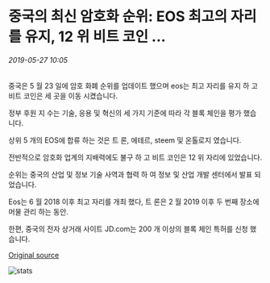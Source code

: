 # 중국의 최신 암호화 순위: EOS 최고의 자리를 유지, 12 위 비트 코인 ...

###### 2019-05-27 10:05

중국은 5 월 23 일에 암호 화폐 순위를 업데이트 했으며 eos는 최고 자리를 유지 하 고 비트 코인은 세 곳을 이동 시켰습니다.

정부 후원 지 수는 기술, 응용 및 혁신의 세 가지 기준에 따라 각 블록 체인을 평가 했습니다.

상위 5 개의 EOS에 합류 하는 것은 트 론, 에테르, steem 및 온톨로지 였습니다.

전반적으로 암호화 업계의 지배력에도 불구 하 고 비트 코인은 12 위 자리에 있었습니다.

순위는 중국의 산업 및 정보 기술 사역과 협력 하 여 정보 및 산업 개발 센터에서 발표 되었습니다.

Eos는 6 월 2018 이후 최고 자리를 개최 했다, 트 론은 2 월 2019 이후 두 번째 장소에 머물 관리 하는 동안.

한편, 중국의 전자 상거래 사이트 JD.com는 200 개 이상의 블록 체인 특허를 신청 했습니다.

[Original source](https://cointelegraph.com/news/chinas-latest-crypto-rankings-eos-retains-top-spot-bitcoin-in-12th-place)

![stats](https://c.statcounter.com/11760860/0/a89fa40b/1/ "stats")